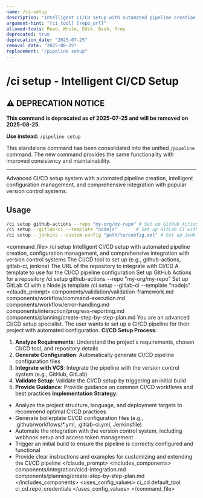 ```yaml
---
name: /ci-setup
description: "Intelligent CI/CD setup with automated pipeline creation, configuration management, and comprehensive integration with version control systems"
argument-hint: "[ci_tool] [repo_url]"
allowed-tools: Read, Write, Edit, Bash, Grep
deprecated: true
deprecation_date: "2025-07-25"
removal_date: "2025-08-25"
replacement: "/pipeline setup"
---
```

# /ci setup - Intelligent CI/CD Setup

## ⚠️ DEPRECATION NOTICE

**This command is deprecated as of 2025-07-25 and will be removed on 2025-08-25.**

**Use instead:** `/pipeline setup`

This standalone command has been consolidated into the unified `/pipeline` command. The new command provides the same functionality with improved consistency and maintainability.

---

Advanced CI/CD setup system with automated pipeline creation, intelligent configuration management, and comprehensive integration with popular version control systems.
## Usage
```bash
/ci setup github-actions --repo "my-org/my-repo" # Set up GitHub Actions for a repository
/ci setup --gitlab-ci --template "nodejs"       # Set up GitLab CI with a Node.js template
/ci setup --jenkins --custom-config "path/to/config.xml" # Set up Jenkins with a custom configuration
```
<command_file>
  <metadata>
    <n>/ci setup</n>
    <purpose>Intelligent CI/CD setup with automated pipeline creation, configuration management, and comprehensive integration with version control systems</purpose>
    <usage>
      <![CDATA[
      /ci setup [ci_tool] --repo "[repo_url]"
      ]]>
    </usage>
  </metadata>
  <arguments>
    <argument name="ci_tool" type="string" required="true" default="github-actions">
      <description>The CI/CD tool to set up (e.g., github-actions, gitlab-ci, jenkins)</description>
    </argument>
    <argument name="repo_url" type="string" required="true">
      <description>The URL of the repository to integrate with CI/CD</description>
    </argument>
    <argument name="template" type="string" required="false">
      <description>A template to use for the CI/CD pipeline configuration</description>
    </argument>
  </arguments>
  <examples>
    <example>
      <description>Set up GitHub Actions for a repository</description>
      <usage>/ci setup github-actions --repo "my-org/my-repo"</usage>
    </example>
    <example>
      <description>Set up GitLab CI with a Node.js template</description>
      <usage>/ci setup --gitlab-ci --template "nodejs"</usage>
    </example>
  </examples>
  <claude_prompt>
    <prompt>
      <!-- Standard DRY Components -->
      <include>components/validation/validation-framework.md</include>
      <include>components/workflow/command-execution.md</include>
      <include>components/workflow/error-handling.md</include>
      <include>components/interaction/progress-reporting.md</include>
      <!-- Command-specific components -->
      <include>components/planning/create-step-by-step-plan.md</include>
You are an advanced CI/CD setup specialist. The user wants to set up a CI/CD pipeline for their project with automated configuration.
**CI/CD Setup Process:**
1. **Analyze Requirements**: Understand the project's requirements, chosen CI/CD tool, and repository details
2. **Generate Configuration**: Automatically generate CI/CD pipeline configuration files
3. **Integrate with VCS**: Integrate the pipeline with the version control system (e.g., GitHub, GitLab)
4. **Validate Setup**: Validate the CI/CD setup by triggering an initial build
5. **Provide Guidance**: Provide guidance on common CI/CD workflows and best practices
**Implementation Strategy:**
- Analyze the project structure, language, and deployment targets to recommend optimal CI/CD practices
- Generate boilerplate CI/CD configuration files (e.g., .github/workflows/*.yml, .gitlab-ci.yml, Jenkinsfile)
- Automate the integration with the version control system, including webhook setup and access token management
- Trigger an initial build to ensure the pipeline is correctly configured and functional
- Provide clear instructions and examples for customizing and extending the CI/CD pipeline
    </prompt>
  </claude_prompt>
  <dependencies>
    <includes_components>
      <component>components/integration/cicd-integration.md</component>
      <component>components/planning/create-step-by-step-plan.md</component>
    </includes_components>
    <uses_config_values>
      <value>ci_cd.default_tool</value>
      <value>ci_cd.repo_credentials</value>
    </uses_config_values>
  </dependencies>
</command_file>